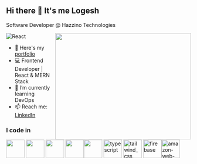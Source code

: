 ## Hi there 👋 It's me Logesh

Software Developer @ Hazzino Technologies

![React](https://img.shields.io/badge/Frontend-React-blue)
<img align="right" width="370" height="290" src="https://i.pinimg.com/originals/47/f0/34/47f0342cec72b800463bf003eac1257e.gif">
- 🔭 Here's my [portfolio](https://logesh-s.web.app/)
- 💻 Frontend Developer | React & MERN Stack                                                   
- 🌱 I’m currently learning DevOps
- 📫 Reach me: [LinkedIn](https://www.linkedin.com/in/logeshsasi18)

### I code in
<img height="50" width="50" src="https://img.icons8.com/color/48/000000/html-5.png" /> <img height="50" width="50" src="https://img.icons8.com/color/48/000000/css3.png" /> <img height="50" width="50" src="https://img.icons8.com/color/48/000000/bootstrap.png" />
<img height="50" width="50" src="https://img.icons8.com/color/48/000000/javascript.png"/><img height="50" width="50" src="https://img.icons8.com/color/48/000000/react-native.png"/> <img width="50" height="50" src="https://img.icons8.com/color/48/typescript.png" alt="typescript"/> <img width="50" height="50" src="https://img.icons8.com/color/48/tailwind_css.png" alt="tailwind_css"/> <img width="50" height="50" src="https://img.icons8.com/color/48/firebase.png" alt="firebase"/><img width="50" height="50" src="https://img.icons8.com/color/48/amazon-web-services.png" alt="amazon-web-services"/>
